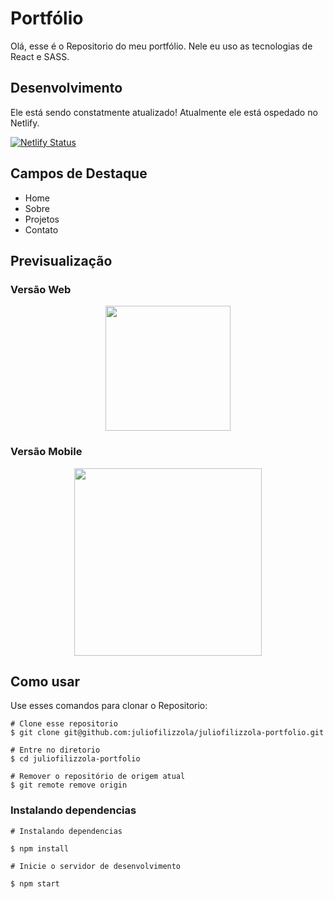 # Portfólio

Olá, esse é o Repositorio do meu portfólio.
Nele eu uso as tecnologias de React e SASS.

## Desenvolvimento
Ele está sendo constatmente atualizado!
Atualmente ele está ospedado no Netlify.

[![Netlify Status](https://api.netlify.com/api/v1/badges/43b22bea-1d2a-4a08-aa74-4d30aa6d9006/deploy-status)](https://app.netlify.com/sites/juliofilizzola/deploys)

## Campos de Destaque
- Home
- Sobre
- Projetos
- Contato

## Previsualização

  ### Versão Web
  <p align="center">
    <img height="200"src="./src/image/README/portWeb.gif">
  </p>

  ### Versão Mobile

  <p align="center">
    <img height="300"src="./src/image/README/Portfólio.gif">
  </p>


## Como usar
Use esses comandos para clonar o Repositorio:

```
# Clone esse repositorio
$ git clone git@github.com:juliofilizzola/juliofilizzola-portfolio.git

# Entre no diretorio
$ cd juliofilizzola-portfolio

# Remover o repositório de origem atual
$ git remote remove origin
```

### Instalando dependencias


```
# Instalando dependencias

$ npm install

# Inicie o servidor de desenvolvimento

$ npm start

```
